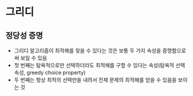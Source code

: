 # 그리디



## 정당성 증명

- 그리디 알고리즘이 최적해를 찾을 수 있다는 것은 보통 두 가지 속성을 증명함으로써 보일 수 있음
- 첫 번째는 탐욕적으로만 선택하더라도 최적해를 구할 수 있다는 속성(탐욕적 선택 속성, greedy choice property)
- 두 번째는 항상 최적의 선택만을 내려서 전체 문제의 최적해를 얻을 수 있음을 보이는 것